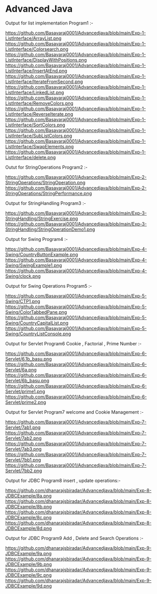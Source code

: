 # Advanced Java
Output for list implementation Program1 :-

https://github.com/Basavaraj0001/Advancedjava/blob/main/Exp-1-ListInterface/ArrayList.png
https://github.com/Basavaraj0001/Advancedjava/blob/main/Exp-1-ListInterface/Colorsearch.png
https://github.com/Basavaraj0001/Advancedjava/blob/main/Exp-1-ListInterface/DisplayWithPositions.png
https://github.com/Basavaraj0001/Advancedjava/blob/main/Exp-1-ListInterface/InsertAtEnd.png
https://github.com/Basavaraj0001/Advancedjava/blob/main/Exp-1-ListInterface/IterateFromSecond.png
https://github.com/Basavaraj0001/Advancedjava/blob/main/Exp-1-ListInterface/LinkedList.png
https://github.com/Basavaraj0001/Advancedjava/blob/main/Exp-1-ListInterface/RemoveColors.png
https://github.com/Basavaraj0001/Advancedjava/blob/main/Exp-1-ListInterface/ReverseIterate.png
https://github.com/Basavaraj0001/Advancedjava/blob/main/Exp-1-ListInterface/SortColors.png
https://github.com/Basavaraj0001/Advancedjava/blob/main/Exp-1-ListInterface/SubListColors.png
https://github.com/Basavaraj0001/Advancedjava/blob/main/Exp-1-ListInterface/SwapElements.png
https://github.com/Basavaraj0001/Advancedjava/blob/main/Exp-1-ListInterface/delete.png

Outut for StringOperations Program2 :-

https://github.com/Basavaraj0001/Advancedjava/blob/main/Exp-2-StringOperations/StringOperation.png
https://github.com/Basavaraj0001/Advancedjava/blob/main/Exp-2-StringOperations/StringPerformance.png

Output for StringHandling Program3 :-

https://github.com/Basavaraj0001/Advancedjava/blob/main/Exp-3-StringHandling/StringExercise.png
https://github.com/Basavaraj0001/Advancedjava/blob/main/Exp-3-StringHandling/StringOperationDemo1.png

Output for Swing Program4 :-

https://github.com/Basavaraj0001/Advancedjava/blob/main/Exp-4-Swing/CountryButtonExample.png
https://github.com/Basavaraj0001/Advancedjava/blob/main/Exp-4-Swing/SwingExample1.png
https://github.com/Basavaraj0001/Advancedjava/blob/main/Exp-4-Swing/clock.png

Output for Swing Operations Program5 :-

https://github.com/Basavaraj0001/Advancedjava/blob/main/Exp-5-Swing/CTP1.png
https://github.com/Basavaraj0001/Advancedjava/blob/main/Exp-5-Swing/ColorTabbedPane.png
https://github.com/Basavaraj0001/Advancedjava/blob/main/Exp-5-Swing/CountryCapitalList.png
https://github.com/Basavaraj0001/Advancedjava/blob/main/Exp-5-Swing/CountryListConsole.png

Output for Servlet Program6 Cookie , Factorial , Prime Number :-

https://github.com/Basavaraj0001/Advancedjava/blob/main/Exp-6-Servlet/6.1b_basu.png
https://github.com/Basavaraj0001/Advancedjava/blob/main/Exp-6-Servlet/6a.png
https://github.com/Basavaraj0001/Advancedjava/blob/main/Exp-6-Servlet/6b_basu.png
https://github.com/Basavaraj0001/Advancedjava/blob/main/Exp-6-Servlet/prime1.png
https://github.com/Basavaraj0001/Advancedjava/blob/main/Exp-6-Servlet/prime2.png

Output for Servlet Program7 welcome and Cookie Management :-

https://github.com/Basavaraj0001/Advancedjava/blob/main/Exp-7-Servlet/7ab1.png
https://github.com/Basavaraj0001/Advancedjava/blob/main/Exp-7-Servlet/7ab2.png
https://github.com/Basavaraj0001/Advancedjava/blob/main/Exp-7-Servlet/7ab3.png
https://github.com/Basavaraj0001/Advancedjava/blob/main/Exp-7-Servlet/7bb1.png
https://github.com/Basavaraj0001/Advancedjava/blob/main/Exp-7-Servlet/7bb2.png

Output for JDBC Program8 insert , update operations:-

https://github.com/dhanarajsbiradar/Advancedjava/blob/main/Exp-8-JDBCExample/8a.png
https://github.com/dhanarajsbiradar/Advancedjava/blob/main/Exp-8-JDBCExample/8b.png
https://github.com/dhanarajsbiradar/Advancedjava/blob/main/Exp-8-JDBCExample/8c.png
https://github.com/dhanarajsbiradar/Advancedjava/blob/main/Exp-8-JDBCExample/8d.png

Output for JDBC Program9 Add , Delete and Search Operations :-

https://github.com/dhanarajsbiradar/Advancedjava/blob/main/Exp-9-JDBCExample/9a.png
https://github.com/dhanarajsbiradar/Advancedjava/blob/main/Exp-9-JDBCExample/9b.png
https://github.com/dhanarajsbiradar/Advancedjava/blob/main/Exp-9-JDBCExample/9c.png
https://github.com/dhanarajsbiradar/Advancedjava/blob/main/Exp-9-JDBCExample/9d.png
